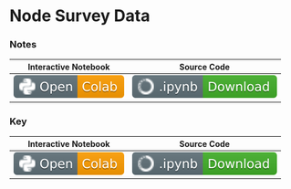 # Node Survey Data

### Notes
| Interactive Notebook | Source Code  |
| :-----------: | :------------: |
| [![Link](../../tools/buttons/open-colab.svg)](https://colab.research.google.com/github/ishaandey/node/blob/master/week-3/lab/survey_notes_f21.ipynb) | [![Link](../../tools/buttons/download-ipynb.svg)](https://files.node.ishaandey.com/week-3/lab/survey_notes_f21.ipynb) |

### Key
| Interactive Notebook | Source Code  |
| :-----------: | :------------: |
| [![Link](../../tools/buttons/open-colab.svg)](https://colab.research.google.com/github/ishaandey/node/blob/master/week-3/lab/survey_key_f21.ipynb) | [![Link](../../tools/buttons/download-ipynb.svg)](https://files.node.ishaandey.com/week-3/lab/survey_key_f21.ipynb) |